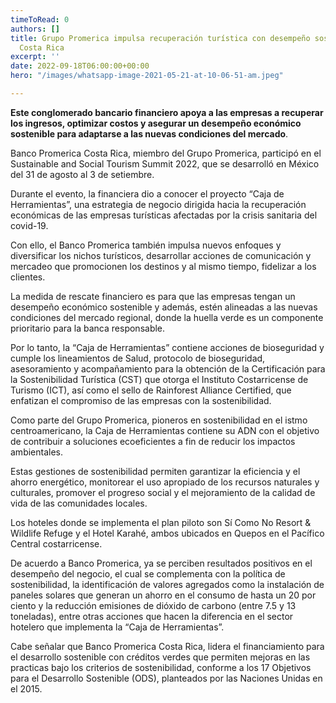 ```yaml
---
timeToRead: 0
authors: []
title: Grupo Promerica impulsa recuperación turística con desempeño sostenible en
  Costa Rica
excerpt: ''
date: 2022-09-18T06:00:00+00:00
hero: "/images/whatsapp-image-2021-05-21-at-10-06-51-am.jpeg"

---
```

**Este conglomerado bancario financiero apoya a las empresas a recuperar los ingresos, optimizar costos y asegurar un desempeño económico sostenible para adaptarse a las nuevas condiciones del mercado**.

Banco Promerica Costa Rica, miembro del Grupo Promerica, participó en el Sustainable and Social Tourism Summit 2022, que se desarrolló en México del 31 de agosto al 3 de setiembre.

Durante el evento, la financiera dio a conocer el proyecto “Caja de Herramientas”, una estrategia de negocio dirigida hacia la recuperación económicas de las empresas turísticas afectadas por la crisis sanitaria del covid-19.

Con ello, el Banco Promerica también impulsa nuevos enfoques y diversificar los nichos turísticos, desarrollar acciones de comunicación y mercadeo que promocionen los destinos y al mismo tiempo, fidelizar a los clientes.

La medida de rescate financiero es para que las empresas tengan un desempeño económico sostenible y además, estén alineadas a las nuevas condiciones del mercado regional, donde la huella verde es un componente prioritario para la banca responsable.

Por lo tanto, la “Caja de Herramientas” contiene acciones de bioseguridad y cumple los lineamientos de Salud, protocolo de bioseguridad, asesoramiento y acompañamiento para la obtención de la Certificación para la Sostenibilidad Turística (CST) que otorga el Instituto Costarricense de Turismo (ICT), así como el sello de Rainforest Alliance Certified, que enfatizan el compromiso de las empresas con la sostenibilidad.

Como parte del Grupo Promerica, pioneros en sostenibilidad en el istmo centroamericano, la Caja de Herramientas contiene su ADN con el objetivo de contribuir a soluciones ecoeficientes a fin de reducir los impactos ambientales.

Estas gestiones de sostenibilidad permiten garantizar la eficiencia y el ahorro energético, monitorear el uso apropiado de los recursos naturales y culturales, promover el progreso social y el mejoramiento de la calidad de vida de las comunidades locales.

Los hoteles donde se implementa el plan piloto son Sí Como No Resort & Wildlife Refuge y el Hotel Karahé, ambos ubicados en Quepos en el Pacífico Central costarricense.

De acuerdo a Banco Promerica, ya se perciben resultados positivos en el desempeño del negocio, el cual se complementa con la política de sostenibilidad, la identificación de valores agregados como la instalación de paneles solares que generan un ahorro en el consumo de hasta un 20 por ciento y la reducción emisiones de dióxido de carbono (entre 7.5 y 13 toneladas), entre otras acciones que hacen la diferencia en el sector hotelero que implementa la “Caja de Herramientas”.

Cabe señalar que Banco Promerica Costa Rica, lidera el financiamiento para el desarrollo sostenible con créditos verdes que permiten mejoras en las practicas bajo los criterios de sostenibilidad, conforme a los 17 Objetivos para el Desarrollo Sostenible (ODS), planteados por las Naciones Unidas en el 2015.